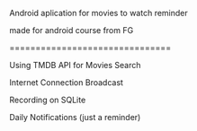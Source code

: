Android aplication for movies to watch reminder

made for android course from FG

===============================

Using TMDB API for Movies Search

Internet Connection Broadcast

Recording on SQLite

Daily Notifications (just a reminder)
